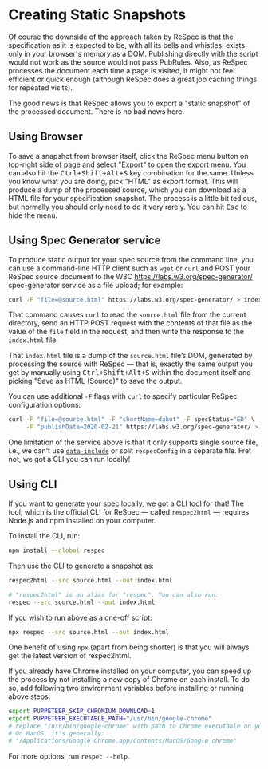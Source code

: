 # Creating Static Snapshots

Of course the downside of the approach taken by ReSpec is that the specification as it is expected to be, with all its bells and whistles, exists only in your browser's memory as a DOM. Publishing directly with the script would not work as the source would not pass PubRules. Also, as ReSpec processes the document each time a page is visited, it might not feel efficient or quick enough (although ReSpec does a great job caching things for repeated visits).

The good news is that ReSpec allows you to export a "static snapshot" of the processed document. There is no bad news here.

## Using Browser

To save a snapshot from browser itself, click the ReSpec menu button on top-right side of page and select "Export" to open the export menu. You can also hit the <kbd>Ctrl+Shift+Alt+S</kbd> key combination for the same. Unless you know what you are doing, pick "HTML" as export format. This will produce a dump of the processed source, which you can download as a HTML file for your specification snapshot. The process is a little bit tedious, but normally you should only need to do it very rarely. You can hit <kbd>Esc</kbd> to hide the menu.

## Using Spec Generator service

To produce static output for your spec source from the command line, you can use a command-line HTTP client such as `wget` or `curl` and POST your ReSpec source document to the W3C https://labs.w3.org/spec-generator/ spec-generator service as a file upload; for example:

```bash
curl -F "file=@source.html" https://labs.w3.org/spec-generator/ > index.html
```

That command causes `curl` to read the `source.html` file from the current directory, send an HTTP POST request with the contents of that file as the value of the `file` field in the request, and then write the response to the `index.html` file.

That `index.html` file is a dump of the `source.html` file’s DOM, generated by processing the source with ReSpec — that is, exactly the same output you get by manually using <kbd>Ctrl+Shift+Alt+S</kbd> within the document itself and picking "Save as HTML (Source)" to save the output.

You can use additional `-F` flags with `curl` to specify particular ReSpec configuration options:

```bash
curl -F "file=@source.html" -F "shortName=dahut" -F specStatus="ED" \
     -F "publishDate=2020-02-21" https://labs.w3.org/spec-generator/ > index.html
```

One limitation of the service above is that it only supports single source file, i.e., we can't use [`data-include`](data-include) or split `respecConfig` in a separate file. Fret not, we got a CLI you can run locally!

## Using CLI

If you want to generate your spec locally, we got a CLI tool for that! The tool, which is the official CLI for ReSpec — called `respec2html` — requires Node.js and npm installed on your computer.

To install the CLI, run:

```bash
npm install --global respec
```

Then use the CLI to generate a snapshot as:

```bash
respec2html --src source.html --out index.html

# "respec2html" is an alias for "respec". You can also run:
respec --src source.html --out index.html
```

If you wish to run above as a one-off script:

```bash
npx respec --src source.html --out index.html
```

One benefit of using `npx` (apart from being shorter) is that you will always get the latest version of respec2html.

<div class="note">

If you already have Chrome installed on your computer, you can speed up the process by not installing a new copy of Chrome on each install. To do so, add following two environment variables before installing or running above steps:

```bash
export PUPPETEER_SKIP_CHROMIUM_DOWNLOAD=1
export PUPPETEER_EXECUTABLE_PATH="/usr/bin/google-chrome"
# replace "/usr/bin/google-chrome" with path to Chrome executable on your system.
# On MacOS, it's generally:
# "/Applications/Google Chrome.app/Contents/MacOS/Google chrome"
```

</div>

For more options, run `respec --help`.
